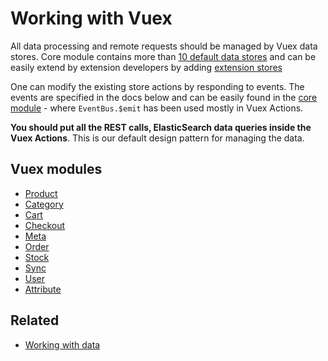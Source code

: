 # Working with Vuex

All data processing and remote requests should be managed by Vuex data stores. Core module contains more than [10 default data stores](https://github.com/DivanteLtd/vue-storefront/tree/master/core/store/modules) and can be easily extend by extension developers by adding [extension stores](https://github.com/DivanteLtd/vue-storefront/blob/master/doc/extensions/Working%20with%20extensions.md)

One can modify the existing store actions by responding to events. The events are specified in the docs below and can be easily found in the [core module](https://github.com/DivanteLtd/vue-storefront/tree/master/core) - where `EventBus.$emit` has been used mostly in Vuex Actions.

**You should put all the REST calls, ElasticSearch data queries inside the Vuex Actions**. This is our default design pattern for managing the data.

## Vuex modules
 * [Product](Product%20Store.md)
 * [Category](Category%20Store.md)
 * [Cart](Cart%20Store.md)
 * [Checkout](Checkout%20Store.md)
 * [Meta](Meta%20Store.md)
 * [Order](Order%20Store.md)
 * [Stock](Stock%20Store.md)
 * [Sync](Sync%20Store.md)
 * [User](User%20Store.md)
 * [Attribute](Attribute%20Store.md)
 
 ## Related

* [Working with data](https://github.com/DivanteLtd/vue-storefront/blob/master/doc/Working%20with%20data.md)
